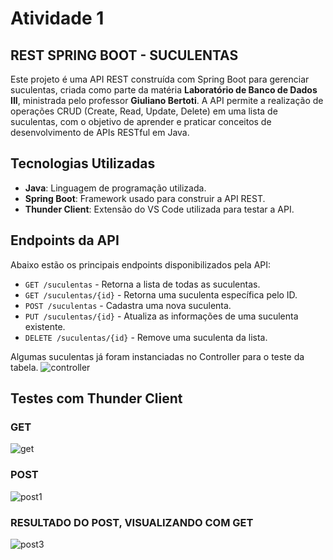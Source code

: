 # Atividade 1

## REST SPRING BOOT - SUCULENTAS

Este projeto é uma API REST construída com Spring Boot para gerenciar suculentas, criada como parte da matéria **Laboratório de Banco de Dados III**, ministrada pelo professor **Giuliano Bertoti**. A API permite a realização de operações CRUD (Create, Read, Update, Delete) em uma lista de suculentas, com o objetivo de aprender e praticar conceitos de desenvolvimento de APIs RESTful em Java.
  
## Tecnologias Utilizadas

- **Java**: Linguagem de programação utilizada.
- **Spring Boot**: Framework usado para construir a API REST.
- **Thunder Client**: Extensão do VS Code utilizada para testar a API.

## Endpoints da API

Abaixo estão os principais endpoints disponibilizados pela API:

- `GET /suculentas` - Retorna a lista de todas as suculentas.
- `GET /suculentas/{id}` - Retorna uma suculenta específica pelo ID.
- `POST /suculentas` - Cadastra uma nova suculenta.
- `PUT /suculentas/{id}` - Atualiza as informações de uma suculenta existente.
- `DELETE /suculentas/{id}` - Remove uma suculenta da lista.

Algumas suculentas já foram instanciadas no Controller para o teste da tabela.
![controller](https://github.com/user-attachments/assets/1b5fd620-c6ce-43f3-ad82-bdadef1a8b8d)

## Testes com Thunder Client

### GET

![get](https://github.com/user-attachments/assets/607c94aa-62f4-413e-a08c-d62655f9d1e0)

### POST

![post1](https://github.com/user-attachments/assets/4244e5a1-765a-4c81-b6d3-b9524f0a9fe7)

### RESULTADO DO POST, VISUALIZANDO COM GET 

![post3](https://github.com/user-attachments/assets/24f19dfe-399f-4cca-bc7a-aaf386f906cf)
